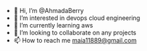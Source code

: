 - 👋 Hi, I’m @AhmadaBerry
- 👀 I’m interested in devops cloud engineering
- 🌱 I’m currently learning aws
- 💞️ I’m looking to collaborate on any projects
- 📫 How to reach me maia11889@gmail.com

<!---
AhmadaBerry/AhmadaBerry is a ✨ special ✨ repository because its `README.md` (this file) appears on your GitHub profile.
You can click the Preview link to take a look at your changes.
--->
